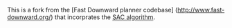This is a fork from the [Fast Downward planner codebase] (http://www.fast-downward.org/)
that incorprates the [SAC algorithm](arxiv.org/pdf/1106.5427).


